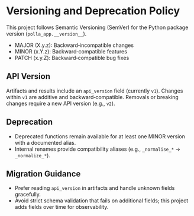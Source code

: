 # Versioning and Deprecation Policy

This project follows Semantic Versioning (SemVer) for the Python package version (`polla_app.__version__`).

- MAJOR (X.y.z): Backward‑incompatible changes
- MINOR (x.Y.z): Backward‑compatible features
- PATCH (x.y.Z): Backward‑compatible bug fixes

## API Version

Artifacts and results include an `api_version` field (currently `v1`). Changes within `v1` are additive and backward‑compatible. Removals or breaking changes require a new API version (e.g., `v2`).

## Deprecation

- Deprecated functions remain available for at least one MINOR version with a documented alias.
- Internal renames provide compatibility aliases (e.g., `_normalise_*` -> `_normalize_*`).

## Migration Guidance

- Prefer reading `api_version` in artifacts and handle unknown fields gracefully.
- Avoid strict schema validation that fails on additional fields; this project adds fields over time for observability.

